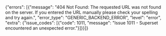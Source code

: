 {"errors": [{"message": "404 Not Found: The requested URL was not found on the server. If you entered the URL manually please check your spelling and try again.", "error_type": "GENERIC_BACKEND_ERROR", "level": "error", "extra": {"issue_codes": [{"code": 1011, "message": "Issue 1011 - Superset encountered an unexpected error."}]}}]}

